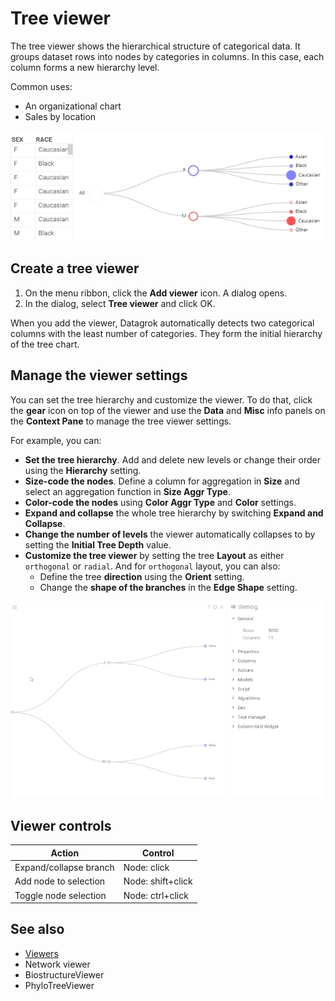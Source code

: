 # Tree viewer

The tree viewer shows the hierarchical structure of categorical data. It groups dataset rows into nodes by categories in columns. In this case, each column forms a new hierarchy level.

Common uses:

* An organizational chart
* Sales by location

![Tree viewer](tree-viewer.png)

## Create a tree viewer

1. On the menu ribbon, click the **Add viewer** icon. A dialog opens.
1. In the dialog, select **Tree viewer** and click OK.

When you add the viewer, Datagrok automatically detects two categorical columns with the least number of categories. They form the initial hierarchy of the tree chart.  

## Manage the viewer settings

You can set the tree hierarchy and customize the viewer. To do that, click the **gear** icon on top of the viewer and use the **Data** and **Misc** info panels on the **Context Pane** to manage the tree viewer settings.

For example, you can:

* **Set the tree hierarchy**. Add and delete new levels or change their order using the **Hierarchy** setting.
* **Size-code the nodes**. Define a column for aggregation in **Size** and select an aggregation function in **Size Aggr Type**.
* **Color-code the nodes** using **Color Aggr Type** and **Color** settings.
* **Expand and collapse** the whole tree hierarchy by switching **Expand and Collapse**.
* **Change the number of levels** the viewer automatically collapses to by setting the **Initial Tree Depth** value.
* **Customize the tree viewer** by setting the tree **Layout** as either `orthogonal` or `radial`. And for `orthogonal` layout, you can also:
  * Define the tree **direction** using the **Orient** setting.
  * Change the **shape of the branches** in the **Edge Shape** setting.

![Tree viewer](tree-viewer.gif "Tree viewer")

## Viewer controls

|      Action                           |         Control             |
|-------------------------------------|-----------------------|
| Expand/collapse branch        |Node: click   |
| Add node to selection           | Node: shift+click|
| Toggle node selection           |  Node: ctrl+click |

## See also

* [Viewers](../viewers.md)
* Network viewer
* BiostructureViewer
* PhyloTreeViewer
